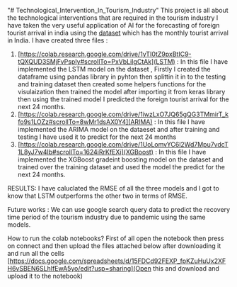 "# Technological_Intervention_In_Tourism_Industry" 
This project is all about the technological interventions that are required in the tourism industry I have taken the very useful application of AI for the forecasting of foreign tourist arrival in india using the [dataset](https://www.statista.com/statistics/305501/number-of-international-tourist-arrivals-in-india/) which has the monthly tourist arrival in India.
I have created three files :
1. [https://colab.research.google.com/drive/1yTI0tZ9pxBtIC9-tQXQUD3SMjFvPspIy#scrollTo=PxVbLiIgCtAk](LSTM) : In this file I have implemented the LSTM model on the dataset , Firstly I created the dataframe using pandas library in pyhton then splittin it in to the testing and training dataset then created some helpers functions for the visulaization then trained the model after importing it from keras library then using the trained model I predicted the foreign tourist arrival for the next 24 months.
2. [https://colab.research.google.com/drive/1iwzLxO7JQ65gQG3TMmirT_kfo9s1LOZz#scrollTo=8wMr1dsAX0Y4](ARIMA) : In this file I have  implemented the ARIMA model on the dataeset and after training and testing I have used it to predict for the next 24 months
3. [https://colab.research.google.com/drive/1UoLomvYC6l2Wd7Mpu7vdcT1L8yJ7w4Ib#scrollTo=1624iRrKfEXi](XGBoost) : In this file I have implemented the XGBoost gradeint boosting model on the dataset and trained over the training dataset and used the model the predict for the next 24 months.

RESULTS: 
I have caluclated the RMSE of all the three models and I got to know that LSTM outperforms the other two in terms of RMSE.

Future works : 
We can use google search query data to predict the recovery time period of the tourism industry due to pandemic using the same models.

How to run the colab notebooks? 
First of all open the notebook then press on connect and then upload the files attached below after downloading it and run all the cells  [https://docs.google.com/spreadsheets/d/15FDCd92FEXP_fpKZuHuUx2XFH6vSBEN6SLhIfEwA5yo/edit?usp=sharing](Open this and download and upload it to the notebook)
